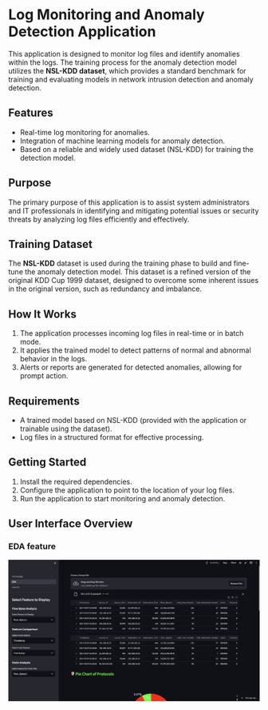 # Log Monitoring and Anomaly Detection Application

This application is designed to monitor log files and identify anomalies within the logs. The training process for the anomaly detection model utilizes the **NSL-KDD dataset**, which provides a standard benchmark for training and evaluating models in network intrusion detection and anomaly detection.

## Features
- Real-time log monitoring for anomalies.
- Integration of machine learning models for anomaly detection.
- Based on a reliable and widely used dataset (NSL-KDD) for training the detection model.

## Purpose
The primary purpose of this application is to assist system administrators and IT professionals in identifying and mitigating potential issues or security threats by analyzing log files efficiently and effectively.

## Training Dataset
The **NSL-KDD** dataset is used during the training phase to build and fine-tune the anomaly detection model. This dataset is a refined version of the original KDD Cup 1999 dataset, designed to overcome some inherent issues in the original version, such as redundancy and imbalance.

## How It Works
1. The application processes incoming log files in real-time or in batch mode.
2. It applies the trained model to detect patterns of normal and abnormal behavior in the logs.
3. Alerts or reports are generated for detected anomalies, allowing for prompt action.

## Requirements
- A trained model based on NSL-KDD (provided with the application or trainable using the dataset).
- Log files in a structured format for effective processing.

## Getting Started
1. Install the required dependencies.
2. Configure the application to point to the location of your log files.
3. Run the application to start monitoring and anomaly detection.

## User Interface Overview
### EDA feature
![Application Homepage](Picture/pages_EDA1.png)
